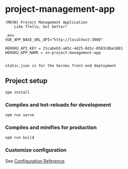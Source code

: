 # project-management-app
```
(MEVN) Project Management Application
    Like Trello, but better!
```
```
.env
VUE_APP_BASE_URL_API="http://localhost:3000"

HEROKU_API_KEY = 21cabeb3-a85c-4d25-8d1c-0583c8be1681
HEROKU_APP_NAME = sn-project-management-app


```
```
static.json is for the heroku front-end deployment
```
## Project setup
```
npm install
```

### Compiles and hot-reloads for development
```
npm run serve
```

### Compiles and minifies for production
```
npm run build
```

### Customize configuration
See [Configuration Reference](https://cli.vuejs.org/config/).
